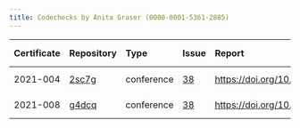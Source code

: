 ```yaml
---
title: Codechecks by Anita Graser (0000-0001-5361-2885)
---
```



|Certificate |Repository |Type       |Issue |Report                                |Check date |
|:-------|:--------------------------------|:------------------|:---|:--------------------------|:----------|
|2021-004    |[2sc7g](https://osf.io/2sc7g)|conference |[38](https://github.com/codecheckers/register/issues/38)|https://doi.org/10.17605/osf.io/2sc7g |2021-06-10 |
|2021-008    |[g4dcq](https://osf.io/g4dcq)|conference |[38](https://github.com/codecheckers/register/issues/38)|https://doi.org/10.17605/osf.io/g4dcq |2021-06-10 |
